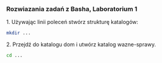 ### Rozwiazania zadań z Basha, Laboratorium 1

1\. Używając linii poleceń stwórz strukturę katalogów:

```sh
mkdir ...

```

2\. Przejdź do katalogu dom i utwórz katalog wazne-sprawy.

```sh
cd ... 

```

